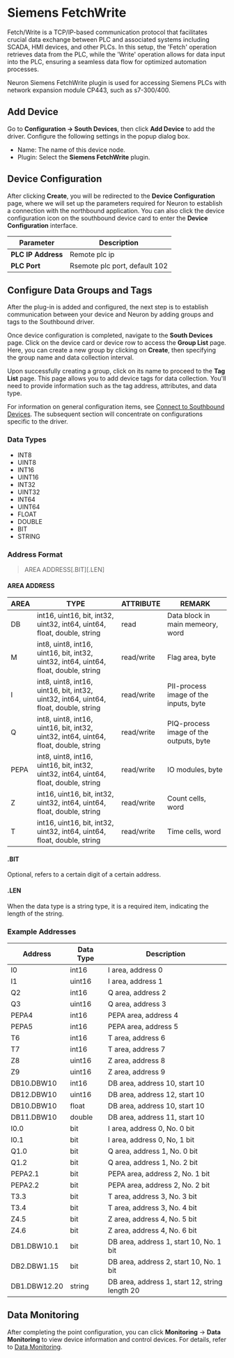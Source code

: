 # Siemens FetchWrite

Fetch/Write is a TCP/IP-based communication protocol that facilitates crucial data exchange between PLC and associated systems including SCADA, HMI devices, and other PLCs. In this setup, the 'Fetch' operation retrieves data from the PLC, while the 'Write' operation allows for data input into the PLC, ensuring a seamless data flow for optimized automation processes.

Neuron Siemens FetchWrite plugin is used for accessing Siemens PLCs with network expansion module CP443, such as s7-300/400.

## Add Device

Go to **Configuration -> South Devices**, then click **Add Device** to add the driver. Configure the following settings in the popup dialog box.

- Name: The name of this device node.
- Plugin: Select the **Siemens FetchWrite** plugin.

## Device Configuration

After clicking **Create**, you will be redirected to the **Device Configuration** page, where we will set up the parameters required for Neuron to establish a connection with the northbound application. You can also click the device configuration icon on the southbound device card to enter the **Device Configuration** interface.

| Parameter          | Description                   |
| ------------------ | ----------------------------- |
| **PLC IP Address** | Remote plc ip                 |
| **PLC Port**       | Rsemote plc port, default 102 |

## Configure Data Groups and Tags

After the plug-in is added and configured, the next step is to establish communication between your device and Neuron by adding groups and tags to the Southbound driver.

Once device configuration is completed, navigate to the **South Devices** page. Click on the device card or device row to access the **Group List** page. Here, you can create a new group by clicking on **Create**, then specifying the group name and data collection interval.

Upon successfully creating a group, click on its name to proceed to the **Tag List** page. This page allows you to add device tags for data collection. You'll need to provide information such as the tag address, attributes, and data type.

For information on general configuration items, see [Connect to Southbound Devices](../south-devices.md). The subsequent section will concentrate on configurations specific to the driver.

### Data Types

* INT8
* UINT8
* INT16
* UINT16
* INT32
* UINT32
* INT64
* UINT64
* FLOAT
* DOUBLE
* BIT
* STRING

### Address Format

> AREA ADDRESS\[.BIT][.LEN]

#### AREA ADDRESS

| AREA | TYPE                                                         | ATTRIBUTE  | REMARK                                 |
| ---- | ------------------------------------------------------------ | ---------- | -------------------------------------- |
| DB   | int16, uint16, bit, int32, uint32, int64, uint64, float, double, string | read       | Data block in main memeory, word       |
| M    | int8, uint8, int16, uint16, bit, int32, uint32, int64, uint64, float, double, string | read/write | Flag area, byte                        |
| I    | int8, uint8, int16, uint16, bit, int32, uint32, int64, uint64, float, double, string | read/write | PII-process image of the inputs, byte  |
| Q    | int8, uint8, int16, uint16, bit, int32, uint32, int64, uint64, float, double, string | read/write | PIQ-process image of the outputs, byte |
| PEPA | int8, uint8, int16, uint16, bit, int32, uint32, int64, uint64, float, double, string | read/write | IO modules, byte                       |
| Z    | int16, uint16, bit, int32, uint32, int64, uint64, float, double, string | read/write | Count cells, word                      |
| T    | int16, uint16, bit, int32, uint32, int64, uint64, float, double, string | read/write | Time cells, word                       |

#### .BIT

Optional, refers to a certain digit of a certain address.

#### .LEN

When the data type is a string type, it is a required item, indicating the length of the string.

### Example Addresses

| Address      | Data Type | Description                                    |
| ------------ | --------- | ---------------------------------------------- |
| I0         | int16     | I area, address 0             |
| I1         | uint16    | I area, address 1             |
| Q2         | int16     | Q area, address 2             |
| Q3         | uint16    | Q area, address 3           |
| PEPA4      | int16     | PEPA area, address 4          |
| PEPA5      | int16     | PEPA area, address 5          |
| T6         | int16     | T area, address 6             |
| T7         | int16     | T area, address 7             |
| Z8         | uint16    | Z area, address 8             |
| Z9         | uint16    | Z area, address 9             |
| DB10.DBW10 | int16     | DB area, address 10, start 10 |
| DB12.DBW10 | uint16    | DB area, address 12, start 10 |
| DB10.DBW10 | float     | DB area, address 10, start 10 |
| DB11.DBW10 | double    | DB area, address 11, start 10 |
| I0.0        | bit       | I area, address 0, No. 0 bit            |
| I0.1        | bit       | I area, address 0, No, 1 bit            |
| Q1.0        | bit       | Q area, address 1, No. 0 bit            |
| Q1.2        | bit       | Q area, address 1, No. 2 bit            |
| PEPA2.1     | bit       | PEPA area, address 2, No. 1 bit        |
| PEPA2.2     | bit       | PEPA area, address 2, No. 2 bit        |
| T3.3        | bit       | T area, address 3, No. 3 bit            |
| T3.4        | bit       | T area, address 3, No. 4 bit            |
| Z4.5        | bit       | Z area, address 4, No. 5 bit           |
| Z4.6        | bit       | Z area, address 4, No. 6 bit           |
| DB1.DBW10.1 | bit       | DB area, address 1, start 10, No. 1 bit |
| DB2.DBW1.15 | bit       | DB area, address 2, start 10, No. 1 bit |
| DB1.DBW12.20 | string    | DB area, address 1, start 12, string length 20 |

## Data Monitoring

After completing the point configuration, you can click **Monitoring** -> **Data Monitoring** to view device information and control devices. For details, refer to [Data Monitoring](../../../admin/monitoring.md).